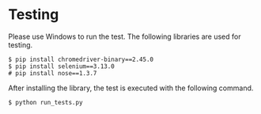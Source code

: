 # Testing

Please use Windows to run the test.
The following libraries are used for testing.

```
$ pip install chromedriver-binary==2.45.0
$ pip install selenium==3.13.0
# pip install nose==1.3.7
```

After installing the library, the test is executed with the following command.

```
$ python run_tests.py
```
